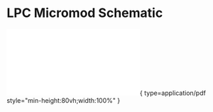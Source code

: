 # LPC Micromod Schematic

![Drive Controller PDF](<CORRECTED_SCH_LPC4078-MicroMod_0-MicroMod_2023-01-29.pdf>){ type=application/pdf style="min-height:80vh;width:100%" }
